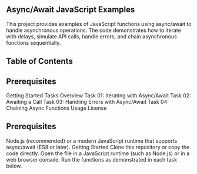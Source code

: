 ## Async/Await JavaScript Examples

This project provides examples of JavaScript functions using async/await to handle asynchronous operations. The code demonstrates how to iterate with delays, simulate API calls, handle errors, and chain asynchronous functions sequentially.

## Table of Contents

## Prerequisites

Getting Started
Tasks Overview
Task 01: Iterating with Async/Await
Task 02: Awaiting a Call
Task 03: Handling Errors with Async/Await
Task 04: Chaining Async Functions
Usage
License

## Prerequisites

Node.js (recommended) or a modern JavaScript runtime that supports async/await (ES8 or later).
Getting Started
Clone this repository or copy the code directly.
Open the file in a JavaScript runtime (such as Node.js) or in a web browser console.
Run the functions as demonstrated in each task below.
